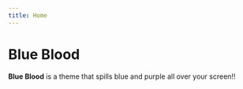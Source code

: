 ```yaml
---
title: Home
---
```


# Blue Blood

**Blue Blood** is a theme that spills blue and purple all over your screen!!